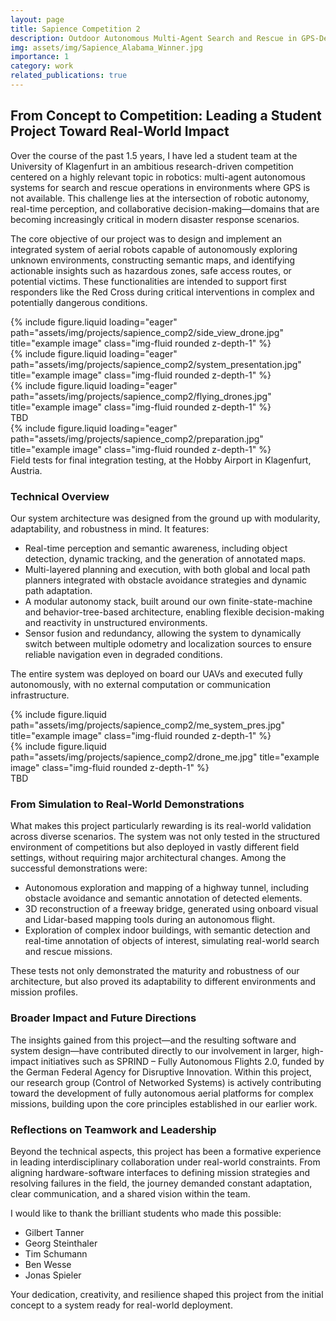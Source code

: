 ```yaml
---
layout: page
title: Sapience Competition 2
description: Outdoor Autonomous Multi-Agent Search and Rescue in GPS-Denied Environments
img: assets/img/Sapience_Alabama_Winner.jpg
importance: 1
category: work
related_publications: true
---
```



## From Concept to Competition: Leading a Student Project Toward Real-World Impact

Over the course of the past 1.5 years, I have led a student team at the University of Klagenfurt in an ambitious research-driven competition centered on a highly relevant topic in robotics: multi-agent autonomous systems for search and rescue operations in environments where GPS is not available. This challenge lies at the intersection of robotic autonomy, real-time perception, and collaborative decision-making—domains that are becoming increasingly critical in modern disaster response scenarios.

The core objective of our project was to design and implement an integrated system of aerial robots capable of autonomously exploring unknown environments, constructing semantic maps, and identifying actionable insights such as hazardous zones, safe access routes, or potential victims. These functionalities are intended to support first responders like the Red Cross during critical interventions in complex and potentially dangerous conditions.

<div class="row">
    <div class="col-sm mt-3 mt-md-0">
        {% include figure.liquid loading="eager" path="assets/img/projects/sapience_comp2/side_view_drone.jpg" title="example image" class="img-fluid rounded z-depth-1" %}
    </div>
    <div class="col-sm mt-3 mt-md-0">
        {% include figure.liquid loading="eager" path="assets/img/projects/sapience_comp2/system_presentation.jpg" title="example image" class="img-fluid rounded z-depth-1" %}
    </div>
    <div class="col-sm mt-3 mt-md-0">
        {% include figure.liquid loading="eager" path="assets/img/projects/sapience_comp2/flying_drones.jpg" title="example image" class="img-fluid rounded z-depth-1" %}
    </div>
</div>
<div class="caption">
    TBD
</div>


<div class="row">
    <div class="col-sm mt-3 mt-md-0">
        {% include figure.liquid loading="eager" path="assets/img/projects/sapience_comp2/preparation.jpg" title="example image" class="img-fluid rounded z-depth-1" %}
    </div>
</div>
<div class="caption">
    Field tests for final integration testing, at the Hobby Airport in Klagenfurt, Austria.
</div>

### Technical Overview

Our system architecture was designed from the ground up with modularity, adaptability, and robustness in mind. It features:

<ul>
    <li>Real-time perception and semantic awareness, including object detection, dynamic tracking, and the generation of annotated maps.</li>
    <li>Multi-layered planning and execution, with both global and local path planners integrated with obstacle avoidance strategies and dynamic path adaptation.</li>
    <li>A modular autonomy stack, built around our own finite-state-machine and behavior-tree-based architecture, enabling flexible decision-making and reactivity in unstructured environments.</li>
    <li>Sensor fusion and redundancy, allowing the system to dynamically switch between multiple odometry and localization sources to ensure reliable navigation even in degraded conditions.</li>
</ul>

The entire system was deployed on board our UAVs and executed fully autonomously, with no external computation or communication infrastructure.

<div class="row justify-content-sm-center">
    <div class="col-sm-8 mt-3 mt-md-0">
        {% include figure.liquid path="assets/img/projects/sapience_comp2/me_system_pres.jpg" title="example image" class="img-fluid rounded z-depth-1" %}
    </div>
    <div class="col-sm-4 mt-3 mt-md-0">
        {% include figure.liquid path="assets/img/projects/sapience_comp2/drone_me.jpg" title="example image" class="img-fluid rounded z-depth-1" %}
    </div>
</div>
<div class="caption">
    TBD
</div>


### From Simulation to Real-World Demonstrations

What makes this project particularly rewarding is its real-world validation across diverse scenarios. The system was not only tested in the structured environment of competitions but also deployed in vastly different field settings, without requiring major architectural changes. Among the successful demonstrations were:

<ul>
    <li>Autonomous exploration and mapping of a highway tunnel, including obstacle avoidance and semantic annotation of detected elements.</li>
    <li>3D reconstruction of a freeway bridge, generated using onboard visual and Lidar-based mapping tools during an autonomous flight.</li>
    <li>Exploration of complex indoor buildings, with semantic detection and real-time annotation of objects of interest, simulating real-world search and rescue missions.</li>
</ul>

These tests not only demonstrated the maturity and robustness of our architecture, but also proved its adaptability to different environments and mission profiles.

### Broader Impact and Future Directions

The insights gained from this project—and the resulting software and system design—have contributed directly to our involvement in larger, high-impact initiatives such as SPRIND – Fully Autonomous Flights 2.0, funded by the German Federal Agency for Disruptive Innovation. Within this project, our research group (Control of Networked Systems) is actively contributing toward the development of fully autonomous aerial platforms for complex missions, building upon the core principles established in our earlier work.


### Reflections on Teamwork and Leadership

Beyond the technical aspects, this project has been a formative experience in leading interdisciplinary collaboration under real-world constraints. From aligning hardware-software interfaces to defining mission strategies and resolving failures in the field, the journey demanded constant adaptation, clear communication, and a shared vision within the team.

I would like to thank the brilliant students who made this possible:

<ul>
    <li>Gilbert Tanner</li>
    <li>Georg Steinthaler</li>
    <li>Tim Schumann</li>
    <li>Ben Wesse</li>
    <li>Jonas Spieler</li>
</ul>

Your dedication, creativity, and resilience shaped this project from the initial concept to a system ready for real-world deployment.


